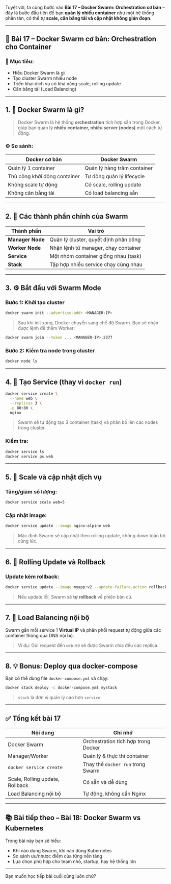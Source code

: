 Tuyệt vời, ta cùng bước vào **Bài 17 – Docker Swarm: Orchestration cơ bản** – đây là bước đầu tiên để bạn **quản lý nhiều container** như một hệ thống phân tán, có thể tự **scale, cân bằng tải và cập nhật không gián đoạn**.

---

## 🚀 Bài 17 – Docker Swarm cơ bản: Orchestration cho Container

### 🎯 Mục tiêu:

* Hiểu Docker Swarm là gì
* Tạo cluster Swarm nhiều node
* Triển khai dịch vụ có khả năng scale, rolling update
* Cân bằng tải (Load Balancing)

---

## 1. 🧠 Docker Swarm là gì?

> Docker Swarm là hệ thống **orchestration** tích hợp sẵn trong Docker, giúp bạn quản lý **nhiều container, nhiều server (nodes)** một cách tự động.

### ⚙️ So sánh:

| Docker cơ bản                | Docker Swarm                |
| ---------------------------- | --------------------------- |
| Quản lý 1 container          | Quản lý hàng trăm container |
| Thủ công khởi động container | Tự động quản lý lifecycle   |
| Không scale tự động          | Có scale, rolling update    |
| Không cân bằng tải           | Có load balancing sẵn       |

---

## 2. 🧱 Các thành phần chính của Swarm

| Thành phần       | Vai trò                               |
| ---------------- | ------------------------------------- |
| **Manager Node** | Quản lý cluster, quyết định phân công |
| **Worker Node**  | Nhận lệnh từ manager, chạy container  |
| **Service**      | Một nhóm container giống nhau (task)  |
| **Stack**        | Tập hợp nhiều service chạy cùng nhau  |

---

## 3. ⚙️ Bắt đầu với Swarm Mode

### Bước 1: Khởi tạo cluster

```bash
docker swarm init --advertise-addr <MANAGER-IP>
```

> Sau khi init xong, Docker chuyển sang chế độ Swarm. Bạn sẽ nhận được lệnh để thêm Worker:

```bash
docker swarm join --token ... <MANAGER-IP>:2377
```

### Bước 2: Kiểm tra node trong cluster

```bash
docker node ls
```

---

## 4. 🧩 Tạo Service (thay vì `docker run`)

```bash
docker service create \
  --name web \
  --replicas 3 \
  -p 80:80 \
  nginx
```

> Swarm sẽ tự động tạo 3 container (task) và phân bố lên các nodes trong cluster.

### Kiểm tra:

```bash
docker service ls
docker service ps web
```

---

## 5. 🔁 Scale và cập nhật dịch vụ

### Tăng/giảm số lượng:

```bash
docker service scale web=5
```

### Cập nhật image:

```bash
docker service update --image nginx:alpine web
```

> Mặc định Swarm sẽ cập nhật theo rolling update, không down toàn bộ cùng lúc.

---

## 6. 🔄 Rolling Update và Rollback

### Update kèm rollback:

```bash
docker service update --image myapp:v2 --update-failure-action rollback myapp
```

> Nếu update lỗi, Swarm sẽ **tự rollback** về phiên bản cũ.

---

## 7. 🔀 Load Balancing nội bộ

Swarm gắn mỗi service 1 **Virtual IP** và phân phối request tự động giữa các container thông qua DNS nội bộ.

> Ví dụ: Gửi request đến `web:80` sẽ được Swarm chia đều các replica.

---

## 8. 💡 Bonus: Deploy qua docker-compose

Bạn có thể dùng file `docker-compose.yml` và chạy:

```bash
docker stack deploy -c docker-compose.yml mystack
```

> `stack` là đơn vị quản lý cao hơn `service`.

---

## ✅ Tổng kết bài 17

| Nội dung                        | Ghi nhớ                             |
| ------------------------------- | ----------------------------------- |
| Docker Swarm                    | Orchestration tích hợp trong Docker |
| Manager/Worker                  | Quản lý & thực thi container        |
| `docker service create`         | Thay thế `docker run` trong Swarm   |
| Scale, Rolling update, Rollback | Có sẵn và dễ dùng                   |
| Load Balancing nội bộ           | Tự động, không cần Nginx            |

---

## 📚 Bài tiếp theo – **Bài 18: Docker Swarm vs Kubernetes**

Trong bài này bạn sẽ hiểu:

* Khi nào dùng Swarm, khi nào dùng Kubernetes
* So sánh ưu/nhược điểm của từng nền tảng
* Lựa chọn phù hợp cho team nhỏ, startup, hay hệ thống lớn

---

Bạn muốn học tiếp bài cuối cùng luôn chứ?
